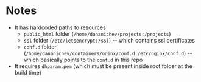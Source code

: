 # Notes

* It has hardcoded paths to resources
    * ``public_html`` folder (``/home/dananichev/projects:/projects``)
    * ``ssl`` folder (``/etc/letsencrypt:/ssl``) -- which contains ssl certificates
    * ``conf.d`` folder (``/home/dananichev/containers/nginx/conf.d:/etc/nginx/conf.d``) -- which basically points to the ``conf.d`` in this repo
* It requires ``dhparam.pem`` (which must be present inside root folder at the build time)
